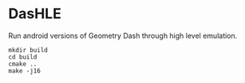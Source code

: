 # DasHLE

Run android versions of Geometry Dash through high level emulation.

```
mkdir build
cd build
cmake ..
make -j16
```
